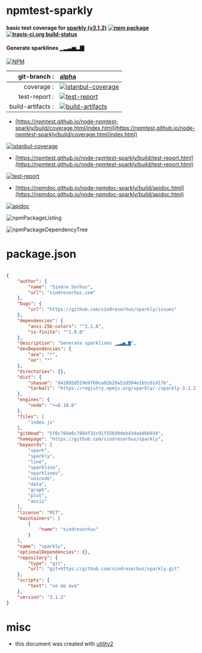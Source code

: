 # npmtest-sparkly

#### basic test coverage for  [sparkly (v3.1.2)](https://github.com/sindresorhus/sparkly)  [![npm package](https://img.shields.io/npm/v/npmtest-sparkly.svg?style=flat-square)](https://www.npmjs.org/package/npmtest-sparkly) [![travis-ci.org build-status](https://api.travis-ci.org/npmtest/node-npmtest-sparkly.svg)](https://travis-ci.org/npmtest/node-npmtest-sparkly)

#### Generate sparklines ▁▂▃▅▂▇

[![NPM](https://nodei.co/npm/sparkly.png?downloads=true&downloadRank=true&stars=true)](https://www.npmjs.com/package/sparkly)

| git-branch : | [alpha](https://github.com/npmtest/node-npmtest-sparkly/tree/alpha)|
|--:|:--|
| coverage : | [![istanbul-coverage](https://npmtest.github.io/node-npmtest-sparkly/build/coverage.badge.svg)](https://npmtest.github.io/node-npmtest-sparkly/build/coverage.html/index.html)|
| test-report : | [![test-report](https://npmtest.github.io/node-npmtest-sparkly/build/test-report.badge.svg)](https://npmtest.github.io/node-npmtest-sparkly/build/test-report.html)|
| build-artifacts : | [![build-artifacts](https://npmtest.github.io/node-npmtest-sparkly/glyphicons_144_folder_open.png)](https://github.com/npmtest/node-npmtest-sparkly/tree/gh-pages/build)|

- [https://npmtest.github.io/node-npmtest-sparkly/build/coverage.html/index.html](https://npmtest.github.io/node-npmtest-sparkly/build/coverage.html/index.html)

[![istanbul-coverage](https://npmtest.github.io/node-npmtest-sparkly/build/screenCapture.buildCi.browser.%252Ftmp%252Fbuild%252Fcoverage.lib.html.png)](https://npmtest.github.io/node-npmtest-sparkly/build/coverage.html/index.html)

- [https://npmtest.github.io/node-npmtest-sparkly/build/test-report.html](https://npmtest.github.io/node-npmtest-sparkly/build/test-report.html)

[![test-report](https://npmtest.github.io/node-npmtest-sparkly/build/screenCapture.buildCi.browser.%252Ftmp%252Fbuild%252Ftest-report.html.png)](https://npmtest.github.io/node-npmtest-sparkly/build/test-report.html)

- [https://npmdoc.github.io/node-npmdoc-sparkly/build/apidoc.html](https://npmdoc.github.io/node-npmdoc-sparkly/build/apidoc.html)

[![apidoc](https://npmdoc.github.io/node-npmdoc-sparkly/build/screenCapture.buildCi.browser.%252Ftmp%252Fbuild%252Fapidoc.html.png)](https://npmdoc.github.io/node-npmdoc-sparkly/build/apidoc.html)

![npmPackageListing](https://npmtest.github.io/node-npmtest-sparkly/build/screenCapture.npmPackageListing.svg)

![npmPackageDependencyTree](https://npmtest.github.io/node-npmtest-sparkly/build/screenCapture.npmPackageDependencyTree.svg)



# package.json

```json

{
    "author": {
        "name": "Sindre Sorhus",
        "url": "sindresorhus.com"
    },
    "bugs": {
        "url": "https://github.com/sindresorhus/sparkly/issues"
    },
    "dependencies": {
        "ansi-256-colors": "^1.1.0",
        "is-finite": "^1.0.0"
    },
    "description": "Generate sparklines ▁▂▃▅▂▇",
    "devDependencies": {
        "ava": "*",
        "xo": "*"
    },
    "directories": {},
    "dist": {
        "shasum": "d42092d519e9f69ca92b29a51d594e1b5c61d17b",
        "tarball": "https://registry.npmjs.org/sparkly/-/sparkly-3.1.2.tgz"
    },
    "engines": {
        "node": ">=0.10.0"
    },
    "files": [
        "index.js"
    ],
    "gitHead": "5f6c766e8c7884f32c91f556d9deb43da4db8934",
    "homepage": "https://github.com/sindresorhus/sparkly",
    "keywords": [
        "spark",
        "sparkly",
        "line",
        "sparkline",
        "sparklines",
        "unicode",
        "data",
        "graph",
        "plot",
        "ascii"
    ],
    "license": "MIT",
    "maintainers": [
        {
            "name": "sindresorhus"
        }
    ],
    "name": "sparkly",
    "optionalDependencies": {},
    "repository": {
        "type": "git",
        "url": "git+https://github.com/sindresorhus/sparkly.git"
    },
    "scripts": {
        "test": "xo && ava"
    },
    "version": "3.1.2"
}
```



# misc
- this document was created with [utility2](https://github.com/kaizhu256/node-utility2)
